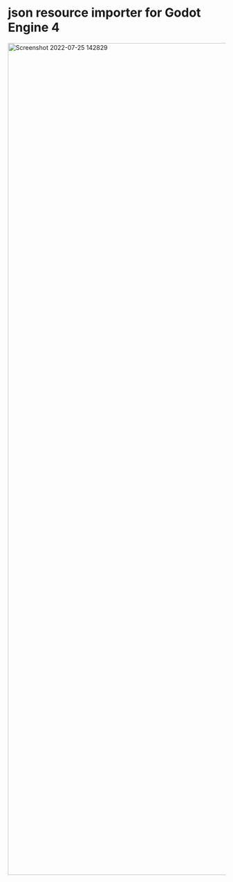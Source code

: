 # json resource importer for Godot Engine 4

<img width="1920" alt="Screenshot 2022-07-25 142829" src="https://user-images.githubusercontent.com/32321/180877270-5af5ea26-2a80-4a8b-80d2-9a531f587eaf.png">
